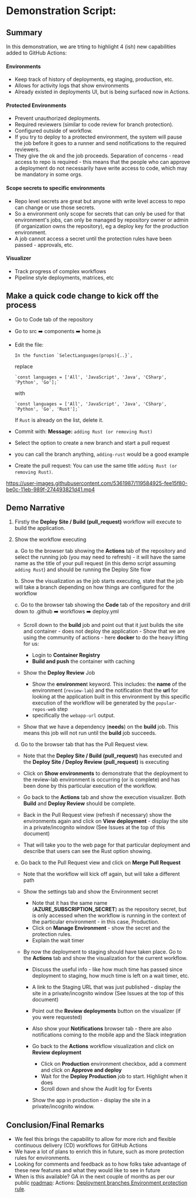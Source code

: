 # Demonstration Script:

## Summary

In this demonstration, we are trting to highlight 4 (ish) new capabilities added to GitHub Actions:

#### Environments
- Keep track of history of deployments, eg staging, production, etc.
- Allows for activity logs that show environments
- Already existed in deployments UI, but is being surfaced now in Actions.

#### Protected Environments
- Prevent unauthorized deployments.
- Required reviewers (similar to code review for branch protection).
- Configured outside of workflow.
- If you try to deploy to a protected environment, the system will pause the job before it goes to a runner and send notifications to the required reviewers.
- They give the ok and the job proceeds.
Separation of concerns - read access to repo is required - this means that the people who can approve a deployment do not necessarily have write access to code, which may be mandatory in some orgs.

#### Scope secrets to specific environments
- Repo level secrets are great but anyone with write level access to repo can change or use those secrets.
- So a environment only scope for secrets that can only be used for that environment's jobs, can only be managed by repository owner or admin (if organization owns the repository), eg a deploy key for the production environment.
- A job cannot access a secret until the protection rules have been passed - approvals, etc.

#### Visualizer
- Track progress of complex workflows
- Pipeline style deployments, matrices, etc

## Make a quick code change to kick off the process

- Go to Code tab of the repository
- Go to src ➡️ components ➡️ home.js
- Edit the file:

      In the function `SelectLanguages(props){..}`, 

    replace 

      `const languages = ['All', 'JavaScript', 'Java', 'CSharp', 'Python', 'Go'];`

    with

      `const languages = ['All', 'JavaScript', 'Java', 'CSharp', 'Python', 'Go', 'Rust'];`

     If `Rust` is already on the list, delete it.

- Commit with:
**Message:** `adding Rust (or removing Rust)`
- Select the option to create a new branch and start a pull request
- you can call the branch anything, `adding-rust` would be a good example
- Create the pull request: You can use the same title `adding Rust (or removing Rust)`. 

https://user-images.githubusercontent.com/5361987/119584925-fee15f80-be0c-11eb-989f-274493821d41.mp4

## Demo Narrative

1. Firstly the **Deploy Site / Build (pull_request)** workflow will execute to build the application.
2. Show the workflow executing
 
      a. Go to the browser tab showing the **Actions** tab of the repository and select the running job (you may need to refresh) - it will have the same name as the title of your pull request (in this demo script assuming `adding Rust`) and should be running the Deploy Site flow
      
     b. Show the visualization as the job starts executing, state that the job will take a branch depending on how things are configured for the workflow
     
     c. Go to the browser tab showing the **Code** tab of the repository and drill down to  .github ➡️ workflows ➡️ deploy.yml
     
      - Scroll down to the **build** job and point out that it just builds the site and container - does not deploy the application
            - Show that we are using the community of actions - here **docker** to do the heavy lifting for us:
               
           - Login to **Container Registry**
           - **Build and push** the container with caching
      - Show the **Deploy Review** Job
           - Show the **environmen**t keyword. This includes: the **name** of the environment (`review-lab`) and the notification that the **url** for looking at the application built in this environment by this specific execution of the workflow will be generated by the `popular-repos-web` step 
           - specifically the `webapp-url` output.

      - Show that we have a dependency (**needs**) on the **build** job. This means this job will not run until the **build** job succeeds.


     d. Go to the browser tab that has the Pull Request view.

      - Note that the **Deploy Site / Build (pull_request)** has executed and the **Deploy Site / Deploy Review (pull_request)**  is executing

      - Click on **Show environments** to demonstrate that the deployment to the review-lab environment is occurring (or is complete) and has been done by this particular execution of the workflow.

      - Go back to the **Actions** tab and show the execution visualizer. Both **Build** and **Deploy Review** should be complete.

      - Back in the Pull Request view (refresh if necessary) show the environments again and click on **View deployment** - display the site in a private/incognito window (See Issues at the top of this document)

      - That will take you to the web page for that particular deployment and describe that users can see the Rust option showing.

     e. Go back to the Pull Request view and click on **Merge Pull Request**
      - Note that the workflow will kick off again, but will take a different path
      - Show the settings tab and show the Environment secret
     
           - Note that it has the same name (**AZURE_SUBSCRIPTION_SECRET**) as the repository secret, but is only accessed when the workflow is running in the context of the particular environment - in this case, Production.
           -  Click on **Manage Environment** - show the secret and the protection rules.
           -  Explain the wait timer

      - By now the deployment to staging should have taken place. Go to the **Actions** tab and show the visualization for the current workflow.
      
           - Discuss the useful info - like how much time has passed since deployment to staging, how much time is left on a wait timer, etc.
           - A link to the Staging URL that was just published - display the site in a private/incognito window (See Issues at the top of this document)
           - Point out the **Review deployments** button on the visualizer (if you were requested)
           - Also show your **Notifications** browser tab - there are also notifications coming to the mobile app and the Slack integration
           - Go back to the **Actions** workflow visualization and click on **Review deployment**
                   
               - Click on **Production** environment checkbox, add a comment and click on **Approve and deploy**
               - Wait for the **Deploy Production** job to start. Highlight when it does
               - Scroll down and show the Audit log for Events
                   
           - Show the app in production  - display the site in a private/incognito window.

## Conclusion/Final Remarks
- We feel this brings the capability to allow for more rich and flexible continuous delivery (CD) workflows for GitHub Actions
- We have a lot of plans to enrich this in future, such as more protection rules for environments.
- Looking for comments and feedback as to how folks take advantage of these new features and what they would like to see in future
- When is this available? GA in the next couple of months as per our public [roadmap](https://github.com/github/roadmap/projects/1): Actions: [Deployment branches Environment protection rule](https://github.com/github/roadmap/issues/164).
